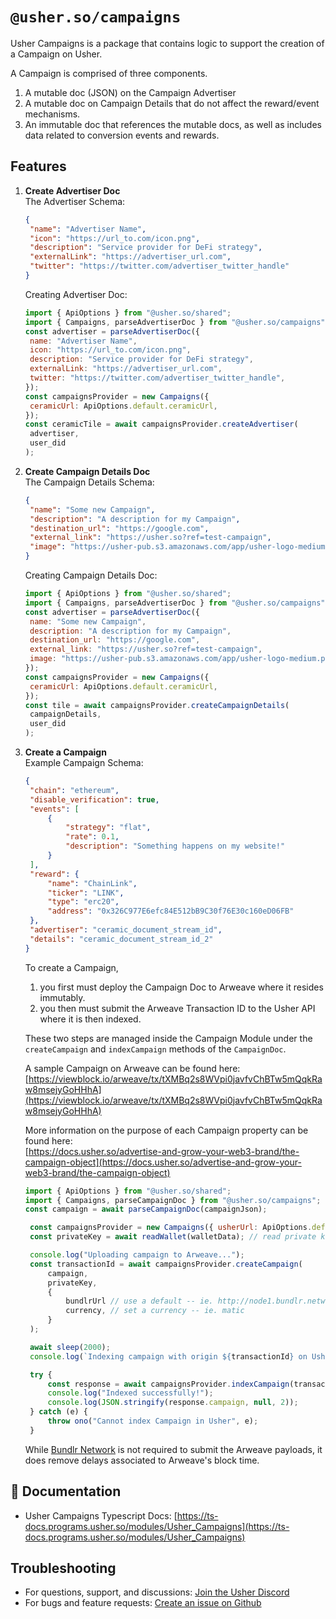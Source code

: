 # `@usher.so/campaigns`

Usher Campaigns is a package that contains logic to support the creation of a Campaign on Usher.

A Campaign is comprised of three components.

1. A mutable doc (JSON) on the Campaign Advertiser
2. A mutable doc on Campaign Details that do not affect the reward/event mechanisms.
3. An immutable doc that references the mutable docs, as well as includes data related to conversion events and rewards.

## Features

1. **Create Advertiser Doc**  
   The Advertiser Schema:

   ```json
   {
   	"name": "Advertiser Name",
   	"icon": "https://url_to.com/icon.png",
   	"description": "Service provider for DeFi strategy",
   	"externalLink": "https://advertiser_url.com",
   	"twitter": "https://twitter.com/advertiser_twitter_handle"
   }
   ```

   Creating Advertiser Doc:

   ```javascript
   import { ApiOptions } from "@usher.so/shared";
   import { Campaigns, parseAdvertiserDoc } from "@usher.so/campaigns";
   const advertiser = parseAdvertiserDoc({
   	name: "Advertiser Name",
   	icon: "https://url_to.com/icon.png",
   	description: "Service provider for DeFi strategy",
   	externalLink: "https://advertiser_url.com",
   	twitter: "https://twitter.com/advertiser_twitter_handle",
   });
   const campaignsProvider = new Campaigns({
   	ceramicUrl: ApiOptions.default.ceramicUrl,
   });
   const ceramicTile = await campaignsProvider.createAdvertiser(
   	advertiser,
   	user_did
   );
   ```

2. **Create Campaign Details Doc**  
   The Campaign Details Schema:

   ```json
   {
   	"name": "Some new Campaign",
   	"description": "A description for my Campaign",
   	"destination_url": "https://google.com",
   	"external_link": "https://usher.so?ref=test-campaign",
   	"image": "https://usher-pub.s3.amazonaws.com/app/usher-logo-medium.png"
   }
   ```

   Creating Campaign Details Doc:

   ```javascript
   import { ApiOptions } from "@usher.so/shared";
   import { Campaigns, parseAdvertiserDoc } from "@usher.so/campaigns";
   const advertiser = parseAdvertiserDoc({
   	name: "Some new Campaign",
   	description: "A description for my Campaign",
   	destination_url: "https://google.com",
   	external_link: "https://usher.so?ref=test-campaign",
   	image: "https://usher-pub.s3.amazonaws.com/app/usher-logo-medium.png",
   });
   const campaignsProvider = new Campaigns({
   	ceramicUrl: ApiOptions.default.ceramicUrl,
   });
   const tile = await campaignsProvider.createCampaignDetails(
   	campaignDetails,
   	user_did
   );
   ```

3. **Create a Campaign**  
   Example Campaign Schema:

   ```json
   {
   	"chain": "ethereum",
   	"disable_verification": true,
   	"events": [
   		{
   			"strategy": "flat",
   			"rate": 0.1,
   			"description": "Something happens on my website!"
   		}
   	],
   	"reward": {
   		"name": "ChainLink",
   		"ticker": "LINK",
   		"type": "erc20",
   		"address": "0x326C977E6efc84E512bB9C30f76E30c160eD06FB"
   	},
   	"advertiser": "ceramic_document_stream_id",
   	"details": "ceramic_document_stream_id_2"
   }
   ```

   To create a Campaign,

   1. you first must deploy the Campaign Doc to Arweave where it resides immutably.
   2. you then must submit the Arweave Transaction ID to the Usher API where it is then indexed.

   These two steps are managed inside the Campaign Module under the `createCampaign` and `indexCampaign` methods of the `CampaignDoc`.

   A sample Campaign on Arweave can be found here:  
    [https://viewblock.io/arweave/tx/tXMBq2s8WVpi0javfvChBTw5mQqkRaw8msejyGoHHhA](https://viewblock.io/arweave/tx/tXMBq2s8WVpi0javfvChBTw5mQqkRaw8msejyGoHHhA)

   More information on the purpose of each Campaign property can be found here:  
    [https://docs.usher.so/advertise-and-grow-your-web3-brand/the-campaign-object](https://docs.usher.so/advertise-and-grow-your-web3-brand/the-campaign-object)

   ```javascript
   import { ApiOptions } from "@usher.so/shared";
   import { Campaigns, parseCampaignDoc } from "@usher.so/campaigns";
   const campaign = await parseCampaignDoc(campaignJson);

   	const campaignsProvider = new Campaigns({ usherUrl: ApiOptions.default.usherUrl });
   	const privateKey = await readWallet(walletData); // read private key of wallet from somewhere.

   	console.log("Uploading campaign to Arweave...");
   	const transactionId = await campaignsProvider.createCampaign(
   		campaign,
   		privateKey,
   		{
   			bundlrUrl // use a default -- ie. http://node1.bundlr.network,
   			currency, // set a currency -- ie. matic
   		}
   	);

   	await sleep(2000);
   	console.log(`Indexing campaign with origin ${transactionId} on Usher...`);

   	try {
   		const response = await campaignsProvider.indexCampaign(transactionId);
   		console.log("Indexed successfully!");
   		console.log(JSON.stringify(response.campaign, null, 2));
   	} catch (e) {
   		throw ono("Cannot index Campaign in Usher", e);
   	}
   ```

   While [Bundlr Network](https://bundlr.network/) is not required to submit the Arweave payloads, it does remove delays associated to Arweave's block time.

## 📕 Documentation

- Usher Campaigns Typescript Docs: [https://ts-docs.programs.usher.so/modules/Usher_Campaigns](https://ts-docs.programs.usher.so/modules/Usher_Campaigns)

## Troubleshooting

- For questions, support, and discussions: [Join the Usher Discord](https://go.usher.so/discord)
- For bugs and feature requests: [Create an issue on Github](https://github.com/usherlabs/programs/issues)
